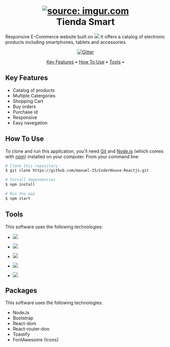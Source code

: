 <h1 align="center">
  <br>
<a href="https://imgur.com/T56WAHh"><img src="https://i.imgur.com/T56WAHh.png" title="source: imgur.com" /></a>
  <br>
  Tienda Smart
  <br>
</h1>

<p>
Responsive E-Commerce website built on 
<img src="https://img.shields.io/badge/react-%2320232a.svg?style=for-the-badge&logo=react&logoColor=%2361DAFB"> </img>
It offers a catalog of electronic products including smartphones, tablets and accessories.

</p>

<p align="center">
  <a href="https://badge.fury.io/js/electron-markdownify">
    <img src="https://badge.fury.io/js/electron-markdownify.svg"
         alt="Gitter">
  </a>
 
</p>

<p align="center">
  <a href="#key-features">Key Features</a> •
  <a href="#how-to-use">How To Use</a> •
  <a href="#tools">Tools</a> •
</p>


## Key Features

* Catalog of products
* Multiple Catergories
* Shopping Cart
* Buy orders
* Purchase id
* Responsive
* Easy navegation

## How To Use

To clone and run this application, you'll need [Git](https://git-scm.com) and [Node.js](https://nodejs.org/en/download/) (which comes with [npm](http://npmjs.com)) installed on your computer. From your command line:

```bash
# Clone this repository
$ git clone https://github.com/manuel-25/CoderHouse-Reactjs.git

# Install dependencies
$ npm install

# Run the app
$ npm start
```

## Tools

This software uses the following technologies:

- ![](https://img.shields.io/badge/HTML5-E34F26?style=for-the-badge&logo=html5&logoColor=white)

- ![](https://img.shields.io/badge/CSS3-1572B6?style=for-the-badge&logo=css3&logoColor=white)

- ![](https://img.shields.io/badge/JavaScript-F7DF1E?style=for-the-badge&logo=javascript&logoColor=black)

- ![](https://img.shields.io/badge/React-20232A?style=for-the-badge&logo=react&logoColor=61DAFB)

- ![](https://img.shields.io/badge/Firebase-039BE5?style=for-the-badge&logo=Firebase&logoColor=white)


## Packages

This software uses the following technologies:

- NodeJs
- Bootstrap
- React-dom
- React-router-don
- Toastify
- FontAwesome (Icons)

